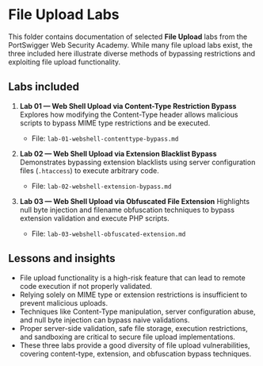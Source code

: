 # File Upload Labs

This folder contains documentation of selected **File Upload** labs from the PortSwigger Web Security Academy. While many file upload labs exist, the three included here illustrate diverse methods of bypassing restrictions and exploiting file upload functionality.

## Labs included

1. **Lab 01 — Web Shell Upload via Content-Type Restriction Bypass**
   Explores how modifying the Content-Type header allows malicious scripts to bypass MIME type restrictions and be executed.

   * File: `lab-01-webshell-contenttype-bypass.md`

2. **Lab 02 — Web Shell Upload via Extension Blacklist Bypass**
   Demonstrates bypassing extension blacklists using server configuration files (`.htaccess`) to execute arbitrary code.

   * File: `lab-02-webshell-extension-bypass.md`

3. **Lab 03 — Web Shell Upload via Obfuscated File Extension**
   Highlights null byte injection and filename obfuscation techniques to bypass extension validation and execute PHP scripts.

   * File: `lab-03-webshell-obfuscated-extension.md`

## Lessons and insights

* File upload functionality is a high-risk feature that can lead to remote code execution if not properly validated.
* Relying solely on MIME type or extension restrictions is insufficient to prevent malicious uploads.
* Techniques like Content-Type manipulation, server configuration abuse, and null byte injection can bypass naive validations.
* Proper server-side validation, safe file storage, execution restrictions, and sandboxing are critical to secure file upload implementations.
* These three labs provide a good diversity of file upload vulnerabilities, covering content-type, extension, and obfuscation bypass techniques.
